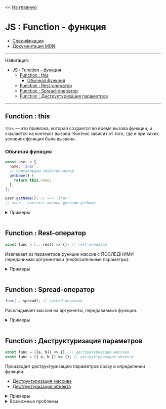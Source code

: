 << [На главную](../README.md)

# JS : Function - функция

- [Спецификация](https://tc39.es/ecma262/#sec-function-objects)
- [Документация MDN](https://developer.mozilla.org/ru/docs/Web/JavaScript/Reference/Global_Objects/Function)

---

Навигация:

- [JS : Function - функция](#js--function---функция)
  - [Function : this](#function--this)
    - [Обычная функция](#обычная-функция)
  - [Function : Rest-оператор](#function--rest-оператор)
  - [Function : Spread-оператор](#function--spread-оператор)
  - [Function : Деструктуризация параметров](#function--деструктуризация-параметров)

---

## Function : this

<a id="this"></a>

`this` — это привязка, которая создается во время вызова функции, и ссылается на контекст вызова. Контекс зависит от того, где и при каких условиях функция была вызвана.

### Обычная функция

```js
const user = {
  name: 'Ihar',
  // присваиваем свойство-метод
  getName() {
    return this.name;
  },
};

user.getName(); // ==> 'Ihar'
// user — контекст вызова функции getName
```

<details>
<summary>Примеры</summary>

```js
const user1 = {
  name: 'Ihar',
  getName() {
    return this.name;
  },
};
const user2 = { name: 'Hanna' };

user1.getName(); // ==> 'Ihar'
user2.getName(); // ==> TypeError: user2.getName is not a function

user2.getName = user1.getName;
user2.getName(); // ==> 'Hanna'
```

</details><br>

## Function : Rest-оператор

<a id="rest"></a>

```js
const func = (...rest) => {}; // rest-оператор
```

Извлекает из параметров функции массив с ПОСЛЕДНИМИ переданными аргументами (необязательные параметры).

<details>
<summary>Примеры</summary>

```js
const func = (...params) => params;
func(); // ==> []
func(9); // ==> [9]
func(9, 4); // ==> [9, 4]
```

```js
const func = (a, b, ...params) => [a + b, params];
func(9, 4); // ==> [13, []]
func(9, 4, -1, 3); // ==> [13, [-1, 3]]
func(9); // ==> [NaN, []]
```

</details><br>

## Function : Spread-оператор

<a id="spread"></a>

```js
func(...spread); // spread-оператор
```

Раскладывает массив на аргументы, передаваемые функции.

<details>
<summary>Примеры</summary>

```js
const sum = (...params) => {
  let result = 0;
  for (const param of params) {
    result += param;
  }
  return result;
};
```

```js
const numbers = [1, 7, 4];
sum(...numbers); // ==> 12
sum(8, 10, ...numbers); // ==> 30
sum(8, ...numbers, 10); // ==> 30
sum(...numbers, 8, 10); // ==> 30
```

```js
const numbers1 = [1, 7, 4];
const numbers2 = [8, 10];
sum(...numbers1, ...numbers2); // ==> 30
```

</details><br>

## Function : Деструктуризация параметров

<a id="destructuring"></a>

```js
const func = ([a, b]) => {}; // деструктуризация массива
const func = ({ a, b }) => {}; // деструктуризация объекта
```

Производит деструктуризацию параметров сразу в определении функции.

- [Деструктуризация массива](./js-array.md#array--деструктуризация)
- [Деструктуризация объекта](./js-object.md#object--деструктуризация)

<details>
<summary>Примеры</summary>

```js
const sum = ([a, b, c = 0]) => a + b;
sum([1, 7]); // ==> 8
sum([1, 7, 10]); // ==> 18
sum([1]); // ==> NaN
sum(1, 7); // ==> TypeError: аргументы – это не массив
```

```js
const getFullName = ({ name, surname = 'Ivanov' }) => `${name} ${surname}`;
getFullName({ name: 'Ihar' }); // ==> 'Ihar Ivanov'
getFullName({ name: 'Ihar', surname: 'Spurhiash' }); // ==> 'Ihar Spurhiash'
getFullName({ married: true }); // ==> 'undefined Ivanov'
getFullName(); // ==> TypeError ::: аргумент — undefined (у этого типа данных нет вызываемых свойств)
getFullName('Ihar'); // ==> 'undefined Ivanov' ::: аргумент — строка (у этого типа данных есть вызываемые свойства)
```

</details>

<details>
<summary>Возможные проблемы</summary>

```js
const getLength = ({ length }) => length;
getLength({ length: 123 }); // ==> 123 — ок
getLength(123); // ==> undefined — допустим
getLength('123'); // ==> 3 — что?
// Аргумент — строка, а у строк есть свойство .length
// '123'.length === 3
```

</details><br>

